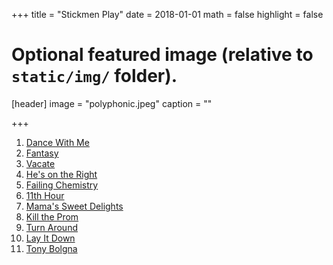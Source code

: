+++
title = "Stickmen Play"
date = 2018-01-01
math = false
highlight = false

# Optional featured image (relative to `static/img/` folder).
[header]
image = "polyphonic.jpeg"
caption = ""

+++

1. [Dance With Me](/polyphonic/01DanceWithMe.mp3)
2. [Fantasy](/polyphonic/02Fantasy.mp3)
3. [Vacate](/polyphonic/03Vacate.mp3)
4. [He's on the Right](/polyphonic/04HesOnTheRight.mp3)
5. [Failing Chemistry](/polyphonic/05FailingChemistry.mp3)
6. [11th Hour](/polyphonic/0611thHour.mp3)
7. [Mama's Sweet Delights](/polyphonic/07MamasSweetDelights.mp3)
8. [Kill the Prom](/polyphonic/08KillTheProm.mp3)
9. [Turn Around](/polyphonic/09TurnAround.mp3)
10. [Lay It Down](/polyphonic/10LayItDown.mp3)
13. [Tony Bolgna](/polyphonic/13TonyBolgna.mp3)


